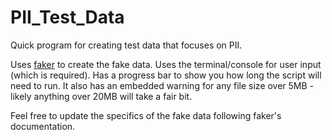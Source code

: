 # PII_Test_Data
Quick program for creating test data that focuses on PII. 

Uses [faker](https://faker.readthedocs.io/en/master/) to create the fake data. Uses the terminal/console for user input (which is required). 
Has a progress bar to show you how long the script will need to run. It also has an embedded warning for any file size over 5MB - likely anything over 20MB will take a fair bit. 

Feel free to update the specifics of the fake data following faker's documentation.
